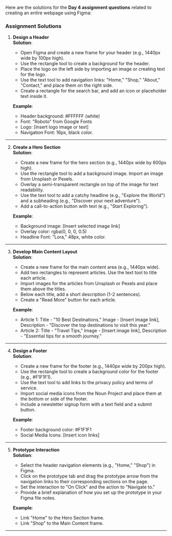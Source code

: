 Here are the solutions for the **Day 4 assignment questions** related to creating an entire webpage using Figma:

### **Assignment Solutions**

1. **Design a Header**  
   **Solution**: 
   - Open Figma and create a new frame for your header (e.g., 1440px wide by 100px high).
   - Use the rectangle tool to create a background for the header.
   - Place the logo on the left side by importing an image or creating text for the logo.
   - Use the text tool to add navigation links: "Home," "Shop," "About," "Contact," and place them on the right side.
   - Create a rectangle for the search bar, and add an icon or placeholder text inside it. 

   **Example**:
   - Header background: #FFFFFF (white)
   - Font: "Roboto" from Google Fonts
   - Logo: [Insert logo image or text]
   - Navigation Font: 16px, black color.

---

2. **Create a Hero Section**  
   **Solution**:
   - Create a new frame for the hero section (e.g., 1440px wide by 600px high).
   - Use the rectangle tool to add a background image. Import an image from Unsplash or Pexels.
   - Overlay a semi-transparent rectangle on top of the image for text readability.
   - Use the text tool to add a catchy headline (e.g., "Explore the World") and a subheading (e.g., "Discover your next adventure").
   - Add a call-to-action button with text (e.g., "Start Exploring").

   **Example**:
   - Background image: [Insert selected image link]
   - Overlay color: rgba(0, 0, 0, 0.5)
   - Headline Font: "Lora," 48px, white color.

---

3. **Develop Main Content Layout**  
   **Solution**:
   - Create a new frame for the main content area (e.g., 1440px wide).
   - Add two rectangles to represent articles. Use the text tool to title each article.
   - Import images for the articles from Unsplash or Pexels and place them above the titles.
   - Below each title, add a short description (1-2 sentences).
   - Create a "Read More" button for each article.

   **Example**:
   - Article 1: Title - "10 Best Destinations," Image - [Insert image link], Description - "Discover the top destinations to visit this year."
   - Article 2: Title - "Travel Tips," Image - [Insert image link], Description - "Essential tips for a smooth journey."

---

4. **Design a Footer**  
   **Solution**:
   - Create a new frame for the footer (e.g., 1440px wide by 200px high).
   - Use the rectangle tool to create a background color for the footer (e.g., #F1F1F1).
   - Use the text tool to add links to the privacy policy and terms of service.
   - Import social media icons from the Noun Project and place them at the bottom or side of the footer.
   - Include a newsletter signup form with a text field and a submit button.

   **Example**:
   - Footer background color: #F1F1F1
   - Social Media Icons: [Insert icon links]

---

5. **Prototype Interaction**  
   **Solution**:
   - Select the header navigation elements (e.g., "Home," "Shop") in Figma.
   - Click on the prototype tab and drag the prototype arrow from the navigation links to their corresponding sections on the page.
   - Set the interaction to "On Click" and the action to "Navigate to."
   - Provide a brief explanation of how you set up the prototype in your Figma file notes.

   **Example**:
   - Link "Home" to the Hero Section frame.
   - Link "Shop" to the Main Content frame.

---
